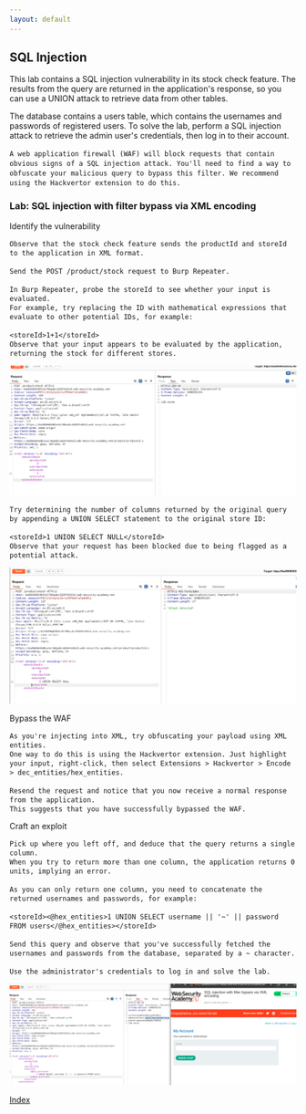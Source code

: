 ```yaml
---
layout: default
---
```



## SQL Injection

This lab contains a SQL injection vulnerability in its stock check feature. 
The results from the query are returned in the application's response, so you can use a UNION attack to retrieve data from other tables.

The database contains a users table, which contains the usernames and passwords of registered users. 
To solve the lab, perform a SQL injection attack to retrieve the admin user's credentials, then log in to their account.

`A web application firewall (WAF) will block requests that contain obvious signs of a SQL injection attack. You'll need to find a way to obfuscate your malicious query to bypass this filter. We recommend using the Hackvertor extension to do this.`

### Lab: SQL injection with filter bypass via XML encoding

Identify the vulnerability
```
Observe that the stock check feature sends the productId and storeId to the application in XML format.

Send the POST /product/stock request to Burp Repeater.

In Burp Repeater, probe the storeId to see whether your input is evaluated. 
For example, try replacing the ID with mathematical expressions that evaluate to other potential IDs, for example:

<storeId>1+1</storeId>
Observe that your input appears to be evaluated by the application, returning the stock for different stores.
```
![Solution](../assets/images/sql3_stock.png)
```
Try determining the number of columns returned by the original query by appending a UNION SELECT statement to the original store ID:

<storeId>1 UNION SELECT NULL</storeId>
Observe that your request has been blocked due to being flagged as a potential attack.
```
![Solution](../assets/images/sql3_stock2.png)

Bypass the WAF
```
As you're injecting into XML, try obfuscating your payload using XML entities. 
One way to do this is using the Hackvertor extension. Just highlight your input, right-click, then select Extensions > Hackvertor > Encode > dec_entities/hex_entities.

Resend the request and notice that you now receive a normal response from the application. 
This suggests that you have successfully bypassed the WAF.
```
Craft an exploit
```
Pick up where you left off, and deduce that the query returns a single column. 
When you try to return more than one column, the application returns 0 units, implying an error.

As you can only return one column, you need to concatenate the returned usernames and passwords, for example:

<storeId><@hex_entities>1 UNION SELECT username || '~' || password FROM users</@hex_entities></storeId>

Send this query and observe that you've successfully fetched the usernames and passwords from the database, separated by a ~ character.

Use the administrator's credentials to log in and solve the lab.
```
![Solution](../assets/images/sql3_stock_bypass.png)

[Index](../index.html)